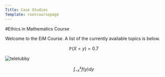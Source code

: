 ```yaml
---
Title: Case Studies
Template: rootcoursepage
---
```

#Ethics in Mathematics Course

Welcome to the EiM Course. A list of the currently available topics is below.

$$ 
\newcommand{\prob}[1]{\mathbb{P}\left(#1\right)} 
\newcommand{\test}{\log_2(x)}
\prob{X=y} = 0.7 
$$

![teletubby](media/teletubbies-character-bp.png")

$$\int_{-x}^{x} f(y) dy$$
